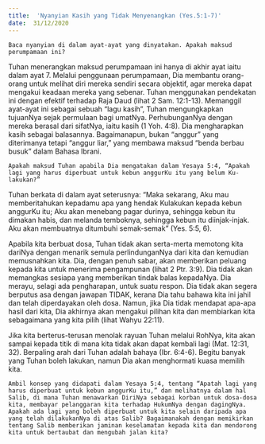 ```yaml
---
title:  'Nyanyian Kasih yang Tidak Menyenangkan (Yes.5:1-7)'
date:  31/12/2020
---
```


`Baca nyanyian di dalam ayat-ayat yang dinyatakan. Apakah maksud perumpamaan ini?`

Tuhan menerangkan maksud perumpamaan ini hanya di akhir ayat iaitu dalam ayat 7. Melalui penggunaan perumpamaan, Dia membantu orang-orang untuk melihat diri mereka sendiri secara objektif, agar mereka dapat mengakui keadaan mereka yang sebenar. Tuhan menggunakan pendekatan ini dengan efektif terhadap Raja Daud (lihat 2 Sam. 12:1-13).  Memanggil ayat-ayat ini sebagai sebuah “lagu kasih”, Tuhan mengungkapkan tujuanNya sejak permulaan bagi umatNya. PerhubunganNya dengan mereka berasal dari sifatNya, iaitu kasih (1 Yoh. 4:8). Dia mengharapkan kasih sebagai balasannya. Bagaimanapun, bukan  “anggur” yang diterimanya tetapi “anggur liar,” yang membawa maksud “benda berbau busuk” dalam Bahasa Ibrani.

`Apakah maksud Tuhan apabila Dia mengatakan dalam Yesaya 5:4, “Apakah lagi yang harus diperbuat untuk kebun anggurKu itu yang belum Ku-lakukan?”`

Tuhan berkata di dalam ayat seterusnya: “Maka sekarang, Aku mau memberitahukan kepadamu apa yang hendak Kulakukan kepada kebun anggurKu itu; Aku akan menebang pagar durinya, sehingga kebun itu dimakan habis, dan melanda temboknya, sehingga kebun itu diinjak-injak. Aku akan membuatnya ditumbuhi semak-semak” (Yes. 5:5, 6).

Apabila kita berbuat dosa, Tuhan tidak akan serta-merta memotong kita dariNya dengan menarik semula perlindunganNya dari kita dan kemudian memusnahkan kita. Dia, dengan penuh sabar, akan memberikan peluang kepada kita untuk menerima pengampunan (lihat 2 Ptr. 3:9). Dia tidak akan memangkas sesiapa yang memberikan tindak balas kepadaNya. Dia merayu, selagi ada pengharapan, untuk suatu respon. Dia tidak akan segera berputus asa dengan jawapan TIDAK, kerana Dia tahu bahawa kita ini jahil dan telah diperdayakan oleh dosa. Namun, jika Dia tidak mendapat apa-apa hasil dari kita, Dia akhirnya akan mengakui pilihan kita dan membiarkan kita sebagaimana yang kita pilih (lihat Wahyu 22:11).

Jika kita berterus-terusan menolak rayuan Tuhan melalui RohNya, kita akan sampai kepada titik di mana kita tidak akan dapat kembali lagi (Mat. 12:31, 32). Berpaling arah dari Tuhan adalah bahaya (Ibr. 6:4-6). Begitu banyak yang Tuhan boleh lakukan, namun Dia akan menghormati kuasa memilih kita.

`Ambil konsep yang didapati dalam Yesaya 5:4, tentang “Apatah lagi yang harus diperbuat untuk kebun anggurKu itu,” dan melihatnya dalam hal Salib, di mana Tuhan menawarkan DiriNya sebagai korban untuk dosa-dosa kita, membayar pelanggaran kita terhadap HukumNya dengan dagingNya. Apakah ada lagi yang boleh diperbuat untuk kita selain daripada apa yang telah dilakukanNya di atas Salib? Bagaimanakah dengan memikirkan tentang Salib memberikan jaminan keselamatan kepada kita dan mendorong kita untuk bertaubat dan mengubah jalan kita?`